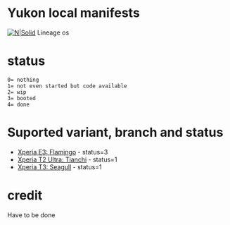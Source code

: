 # __Yukon local manifests__

[![N|Solid](https://www1-lw.xda-cdn.com/files/2017/05/lineageos.png)](https://github.com/LineageOS)
Lineage os

# __status__
```
0= nothing 
1= not even started but code available
2= wip
3= booted
4= done
```

# __Suported variant, branch and status__

* [Xperia E3: Flamingo](https://github.com/LOS-yukon/local_manifests/tree/lineage-16.0-flamingo) - status=3
* [Xperia T2 Ultra: Tianchi]() - status=1
* [Xperia T3: Seagull]() - status=1

# __credit__

Have to be done 
